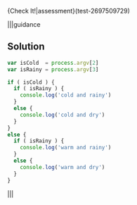 {Check It!|assessment}(test-2697509729)

|||guidance
## Solution
```javascript
var isCold  = process.argv[2]
var isRainy = process.argv[3]

if ( isCold ) {
  if ( isRainy ) {
    console.log('cold and rainy')
  }
  else {
    console.log('cold and dry')
  }
}
else {
  if ( isRainy ) {
    console.log('warm and rainy')
  }
  else {
    console.log('warm and dry')
  }
}

```
|||